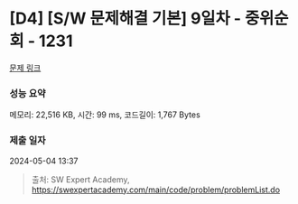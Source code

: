 # [D4] [S/W 문제해결 기본] 9일차 - 중위순회 - 1231 

[문제 링크](https://swexpertacademy.com/main/code/problem/problemDetail.do?contestProbId=AV140YnqAIECFAYD) 

### 성능 요약

메모리: 22,516 KB, 시간: 99 ms, 코드길이: 1,767 Bytes

### 제출 일자

2024-05-04 13:37



> 출처: SW Expert Academy, https://swexpertacademy.com/main/code/problem/problemList.do